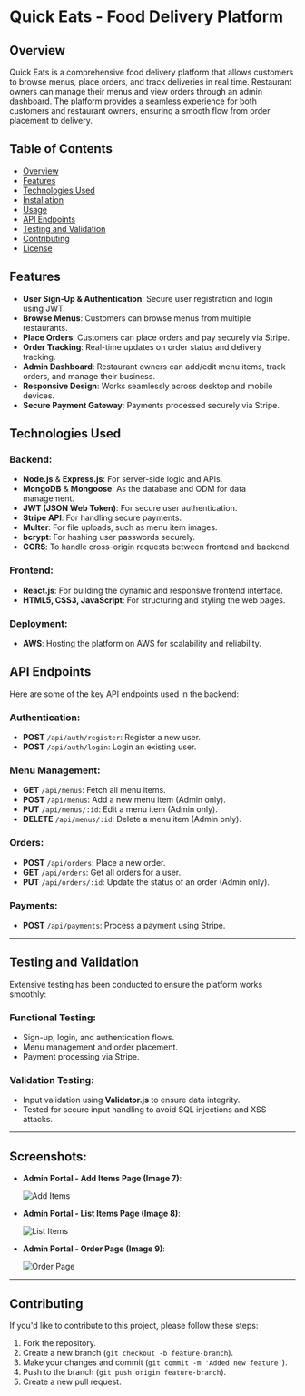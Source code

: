 # **Quick Eats** - Food Delivery Platform

## **Overview**

Quick Eats is a comprehensive food delivery platform that allows customers to browse menus, place orders, and track deliveries in real time. Restaurant owners can manage their menus and view orders through an admin dashboard. The platform provides a seamless experience for both customers and restaurant owners, ensuring a smooth flow from order placement to delivery.

## **Table of Contents**
- [Overview](#overview)
- [Features](#features)
- [Technologies Used](#technologies-used)
- [Installation](#installation)
- [Usage](#usage)
- [API Endpoints](#api-endpoints)
- [Testing and Validation](#testing-and-validation)
- [Contributing](#contributing)
- [License](#license)

## **Features**

- **User Sign-Up & Authentication**: Secure user registration and login using JWT.
- **Browse Menus**: Customers can browse menus from multiple restaurants.
- **Place Orders**: Customers can place orders and pay securely via Stripe.
- **Order Tracking**: Real-time updates on order status and delivery tracking.
- **Admin Dashboard**: Restaurant owners can add/edit menu items, track orders, and manage their business.
- **Responsive Design**: Works seamlessly across desktop and mobile devices.
- **Secure Payment Gateway**: Payments processed securely via Stripe.

## **Technologies Used**

### **Backend**:
- **Node.js** & **Express.js**: For server-side logic and APIs.
- **MongoDB** & **Mongoose**: As the database and ODM for data management.
- **JWT (JSON Web Token)**: For secure user authentication.
- **Stripe API**: For handling secure payments.
- **Multer**: For file uploads, such as menu item images.
- **bcrypt**: For hashing user passwords securely.
- **CORS**: To handle cross-origin requests between frontend and backend.
  
### **Frontend**:
- **React.js**: For building the dynamic and responsive frontend interface.
- **HTML5, CSS3, JavaScript**: For structuring and styling the web pages.

### **Deployment**:
- **AWS**: Hosting the platform on AWS for scalability and reliability.



## **API Endpoints**

Here are some of the key API endpoints used in the backend:

### **Authentication**:
- **POST** `/api/auth/register`: Register a new user.
- **POST** `/api/auth/login`: Login an existing user.

### **Menu Management**:
- **GET** `/api/menus`: Fetch all menu items.
- **POST** `/api/menus`: Add a new menu item (Admin only).
- **PUT** `/api/menus/:id`: Edit a menu item (Admin only).
- **DELETE** `/api/menus/:id`: Delete a menu item (Admin only).

### **Orders**:
- **POST** `/api/orders`: Place a new order.
- **GET** `/api/orders`: Get all orders for a user.
- **PUT** `/api/orders/:id`: Update the status of an order (Admin only).

### **Payments**:
- **POST** `/api/payments`: Process a payment using Stripe.

---

## **Testing and Validation**

Extensive testing has been conducted to ensure the platform works smoothly:

### **Functional Testing**:
- Sign-up, login, and authentication flows.
- Menu management and order placement.
- Payment processing via Stripe.

### **Validation Testing**:
- Input validation using **Validator.js** to ensure data integrity.
- Tested for secure input handling to avoid SQL injections and XSS attacks.

---

## **Screenshots**:

- **Admin Portal - Add Items Page (Image 7)**:
  
  ![Add Items](link_to_image_7)

- **Admin Portal - List Items Page (Image 8)**:
  
  ![List Items](link_to_image_8)

- **Admin Portal - Order Page (Image 9)**:
  
  ![Order Page](link_to_image_9)

---

## **Contributing**

If you'd like to contribute to this project, please follow these steps:

1. Fork the repository.
2. Create a new branch (`git checkout -b feature-branch`).
3. Make your changes and commit (`git commit -m 'Added new feature'`).
4. Push to the branch (`git push origin feature-branch`).
5. Create a new pull request.


